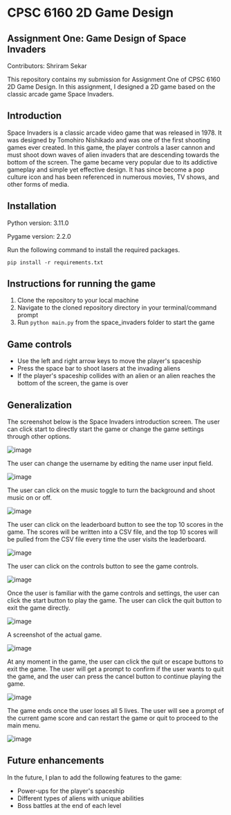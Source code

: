 # CPSC 6160 2D Game Design

## Assignment One: Game Design of Space Invaders

Contributors: Shriram Sekar

This repository contains my submission for Assignment One of CPSC 6160 2D Game Design. In this assignment, I designed a 2D game based on the classic arcade game Space Invaders.

## Introduction

Space Invaders is a classic arcade video game that was released in 1978. It was designed by Tomohiro Nishikado and was one of the first shooting games ever created. In this game, the player controls a laser cannon and must shoot down waves of alien invaders that are descending towards the bottom of the screen. The game became very popular due to its addictive gameplay and simple yet effective design. It has since become a pop culture icon and has been referenced in numerous movies, TV shows, and other forms of media.

## Installation

Python version: 3.11.0

Pygame version: 2.2.0

Run the following command to install the required packages.

`pip install -r requirements.txt`

## Instructions for running the game

1. Clone the repository to your local machine
2. Navigate to the cloned repository directory in your terminal/command prompt
3. Run `python main.py` from the space_invaders folder to start the game

## Game controls

* Use the left and right arrow keys to move the player's spaceship
* Press the space bar to shoot lasers at the invading aliens
* If the player's spaceship collides with an alien or an alien reaches the bottom of the screen, the game is over

## Generalization

The screenshot below is the Space Invaders introduction screen. The user can click start to directly start the game or change the game settings through other options.

![image](https://user-images.githubusercontent.com/86624773/223448810-21b0c4b2-2ba2-475e-8933-3b240bff2a67.png)

The user can change the username by editing the name user input field.

![image](https://user-images.githubusercontent.com/86624773/223518312-05a0dbe2-f6c8-42b3-a636-793698bf9752.png)

The user can click on the music toggle to turn the background and shoot music on or off.

![image](https://user-images.githubusercontent.com/86624773/223518383-2352a2e8-95a9-4a05-b745-c0fc5d2a90b4.png)

The user can click on the leaderboard button to see the top 10 scores in the game. The scores will be written into a CSV file, and the top 10 scores will be pulled from the CSV file every time the user visits the leaderboard.

![image](https://user-images.githubusercontent.com/86624773/223518458-280ace42-b71a-4a5a-a8b5-6a9e671794b9.png)

The user can click on the controls button to see the game controls.

![image](https://user-images.githubusercontent.com/86624773/223518528-97fd025c-a03d-4493-a601-7331125e3d26.png)

Once the user is familiar with the game controls and settings, the user can click the start button to play the game. The user can click the quit button to exit the game directly.

![image](https://user-images.githubusercontent.com/86624773/223518611-f68cc93b-c62c-4dd9-987c-9f802498051d.png)

A screenshot of the actual game.

![image](https://user-images.githubusercontent.com/86624773/223518757-535c9f3b-4ff6-4cf1-9565-3ea7525a5af7.png)

At any moment in the game, the user can click the quit or escape buttons to exit the game. The user will get a prompt to confirm if the user wants to quit the game, and the user can press the cancel button to continue playing the game.

![image](https://user-images.githubusercontent.com/86624773/223526235-a5940582-cc6c-493a-ae9f-2dd69190ff1b.png)

The game ends once the user loses all 5 lives. The user will see a prompt of the current game score and can restart the game or quit to proceed to the main menu.

![image](https://user-images.githubusercontent.com/86624773/223519723-7b256013-a996-411b-bd3d-ffddd103a84c.png)



## Future enhancements

In the future, I plan to add the following features to the game:

* Power-ups for the player's spaceship
* Different types of aliens with unique abilities
* Boss battles at the end of each level

